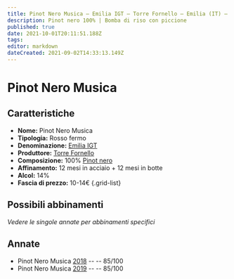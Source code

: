 ```yaml
---
title: Pinot Nero Musica – Emilia IGT – Torre Fornello – Emilia (IT) – 10-14€ – 3★
description: Pinot nero 100% | Bomba di riso con piccione
published: true
date: 2021-10-01T20:11:51.188Z
tags: 
editor: markdown
dateCreated: 2021-09-02T14:33:13.149Z
---
```


# Pinot Nero Musica

## Caratteristiche
- **Nome:** Pinot Nero Musica
- **Tipologia:** Rosso fermo
- **Denominazione:** [Emilia IGT](/denominazioni/Italia/Emilia/IGT-Emilia)
- **Produttore:** [Torre Fornello](/produttori/Italia/Emilia/Torre-Fornello) 
- **Composizione:** 100% [Pinot nero](/vitigni/Francia/pinot-nero)
- **Affinamento:** 12 mesi in acciaio + 12 mesi in botte
- **Alcol:** 14%
- **Fascia di prezzo:** 10-14€
{.grid-list}

## Possibili abbinamenti
*Vedere le singole annate per abbinamenti specifici*

## Annate
- Pinot Nero Musica [2018](/vini/Italia/Emilia/Torre-Fornello/Pinot-Nero-Musica/2018) -- <span class="star-3"></span> -- 85/100
- Pinot Nero Musica [2019](/vini/Italia/Emilia/Torre-Fornello/Pinot-Nero-Musica/2019) -- <span class="star-3"></span> -- 85/100

